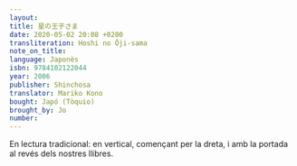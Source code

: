 ```yaml
---
layout:
title: 星の王子さま
date: 2020-05-02 20:08 +0200
transliteration: Hoshi no Ōji-sama
note_on_title:
language: Japonès
isbn: 9784102122044
year: 2006
publisher: Shinchosa
translator: Mariko Kono
bought: Japó (Tòquio)
brought_by: Jo
number:
---
```


En lectura tradicional: en vertical, començant per la dreta, i amb la portada al revés dels nostres llibres.
